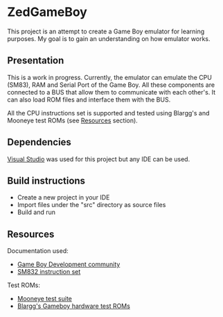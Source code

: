 # ZedGameBoy

This project is an attempt to create a Game Boy emulator for learning purposes. My goal is to gain an understanding on how emulator works.

## Presentation

This is a work in progress. Currently, the emulator can emulate the CPU (SM83), RAM and Serial Port of the Game Boy.
All these components are connected to a BUS that allow them to communicate with each other's.
It can also load ROM files and interface them with the BUS.

All the CPU instructions set is supported and tested using Blargg's and Mooneye test ROMs (see [Resources](#Resources) section).

## Dependencies
[Visual Studio](https://visualstudio.microsoft.com/fr/) was used for this project but any IDE can be used.

## Build instructions

- Create a new project in your IDE
- Import files under the "src" directory as source files
- Build and run

## Resources

Documentation used:
- [Game Boy Development community](https://gbdev.io/) 
- [SM832 instruction set](https://gbdev.io/gb-opcodes/optables/) 

Test ROMs:
- [Mooneye test suite](https://github.com/Gekkio/mooneye-test-suite)
- [Blargg's Gameboy hardware test ROMs](https://github.com/retrio/gb-test-roms)
